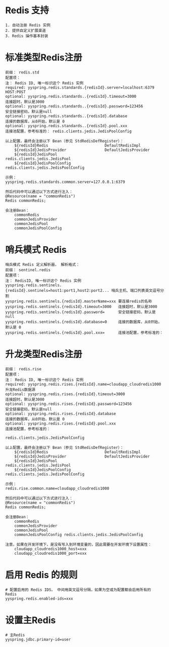 
# Redis 支持
    1. 自动注册 Redis 实例
    2. 提供自定义扩展渠道
    3. Redis 操作基本封装

# 标准类型Redis注册
    前缀： redis.std
    配置项：
    注： Redis ID, 唯一标识这个 Redis 实例
    required: yyspring.redis.standards.{redisId}.server=localhost:6379   HOST:POST
    optional: yyspring.redis.standards..{redisId}.timeout=3000            连接超时，默认是3000
    optional: yyspring.redis.standards..{redisId}.password=123456         安全链接密码，默认是null
    optional: yyspring.redis.standards..{redisId}.database                连接的数据库，从0开始，默认是 0
    optional: yyspring.redis.standards..{redisId}.pool.xxx                连接池配置，参考标准的： redis.clients.jedis.JedisPoolConfig

    以上配置，最终会注册以下 Bean（参见 StdRedisDefRegister）：
        ${redisId}Redis                         DefaultRedisImpl
        ${redisId}JedisProvider                 DefaultJedisProvider
        ${redisId}JedisPool                     redis.clients.jedis.JedisPool
        ${redisId}JedisPoolConfig               redis.clients.jedis.JedisPoolConfig

    示例：
    yyspring.redis.standards.common.server=127.0.0.1:6379
    
    然后代码中可以通过以下方式进行注入：
    @Resource(name = "commonRedis")
    Redis commonRedis;

    会注册Bean：
        commonRedis
        commonJedisProvider
        commonJedisPool
        commonJedisPoolConfig

# 哨兵模式 Redis
    哨兵模式 Redis 定义解析器， 解析格式：
    前缀： sentinel.redis
    配置项：
    注： RedisID, 唯一标识这个 Redis 实例
    yyspring.redis.sentinels.{redisId}.sentinels=host1:port1,host2:port2... 哨兵主机、端口列表英文逗号分割
    yyspring.redis.sentinels.{redisId}.masterName=xxx 要连接redis的名称
    yyspring.redis.sentinels.{redisId}.timeout=3000   连接超时，默认是3000
    yyspring.redis.sentinels.{redisId}.password=      安全链接密码，默认是null
    yyspring.redis.sentinels.{redisId}.database=0     连接的数据库，从0开始，默认是 0
    yyspring.redis.sentinels.{redisId}.pool.xxx=      连接池配置，参考标准的：

# 升龙类型Redis注册
    前缀： redis.rise
    配置项：
    注： Redis ID, 唯一标识这个 Redis 实例
    required: yyspring.redis.rises.{redisId}.name=cloudapp_cloudredis1000 升龙Redis数据源
    optional: yyspring.redis.rises.{redisId}.timeout=3000                 连接超时，默认是3000
    optional: yyspring.redis.rises.{redisId}.password=123456              安全链接密码，默认是null
    optional: yyspring.redis.rises.{redisId}.database                     连接的数据库，从0开始，默认是 0
    optional: yyspring.redis.rises.{redisId}.pool.xxx                     连接池配置，参考标准的：
                                                                redis.clients.jedis.JedisPoolConfig

    以上配置，最终会注册以下 Bean（参见 StdRedisDefRegister）：
        ${redisId}Redis                         DefaultRedisImpl
        ${redisId}JedisProvider                 DefaultJedisProvider
        ${redisId}JedisPool                     redis.clients.jedis.JedisPool
        ${redisId}JedisPoolConfig               redis.clients.jedis.JedisPoolConfig

    示例：
    redis.rise.common.name=cloudapp_cloudredis1000
    
    然后代码中可以通过以下方式进行注入：
    @Resource(name = "commonRedis")
    Redis commonRedis;

    会注册Bean：
        commonRedis
        commonJedisProvider
        commonJedisPool
        commonJedisPoolConfig redis.clients.jedis.JedisPoolConfig
        
    注意，如果在开发环境下，是没有写入到环境变量的，因此需要在开发环境下设置属性：
        cloudapp_cloudredis1000_host=xxx
        cloudapp_cloudredis1000_port=xxx
    

# 启用 Redis 的规则
    # 配置启用的 Redis IDS， 中间用英文逗号分隔，如果为空或为配置都会启用所有的 Redis
    yyspring.redis.enabled-ids=xxx

# 设置主Redis
    # 主Redis
    yyspring.jdbc.primary-id=user


